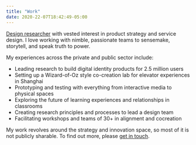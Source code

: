 ```yaml
---
title: "Work"
date: 2020-22-07T18:42:49-05:00
---
```


[Design researcher](https://www.linkedin.com/in/si-hui/) with vested interest in product strategy and service design. I love working with nimble, passionate teams to sensemake, storytell, and speak truth to power.

My experiences across the private and public sector include:

- Leading research to build digital identity products for 2.5 million users
- Setting up a Wizard-of-Oz style co-creation lab for elevator experiences in Shanghai
- Prototyping and testing with everything from interactive media to physical spaces
- Exploring the future of learning experiences and relationships in classrooms
- Creating research principles and processes to lead a design team
- Facilitating workshops and teams of 30+ in alignment and cocreation

My work revolves around the strategy and innovation space, so most of it is not publicly sharable. To find out more, please [get in touch](https://www.linkedin.com/in/si-hui/).

